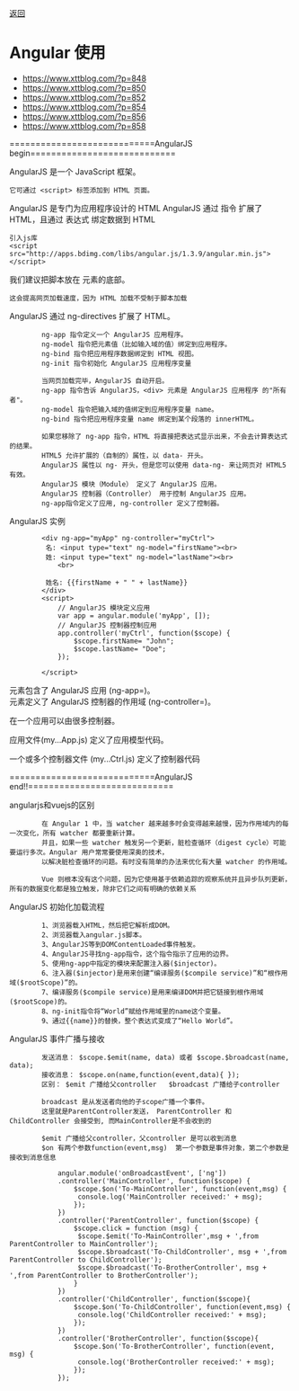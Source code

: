 <a href="#" onclick="refreshContent('angular')">返回</a>

# Angular 使用
- https://www.xttblog.com/?p=848
- https://www.xttblog.com/?p=850
- https://www.xttblog.com/?p=852
- https://www.xttblog.com/?p=854
- https://www.xttblog.com/?p=856
- https://www.xttblog.com/?p=858

============================AngularJS begin============================

AngularJS 是一个 JavaScript 框架。
    
    它可通过 <script> 标签添加到 HTML 页面。

AngularJS 是专门为应用程序设计的 HTML
AngularJS 通过 指令 扩展了 HTML，且通过 表达式 绑定数据到 HTML

    引入js库
    <script src="http://apps.bdimg.com/libs/angular.js/1.3.9/angular.min.js"></script>

我们建议把脚本放在 <body> 元素的底部。 
    
    这会提高网页加载速度，因为 HTML 加载不受制于脚本加载
 
AngularJS 通过 ng-directives 扩展了 HTML。

            ng-app 指令定义一个 AngularJS 应用程序。
            ng-model 指令把元素值（比如输入域的值）绑定到应用程序。
            ng-bind 指令把应用程序数据绑定到 HTML 视图。
            ng-init 指令初始化 AngularJS 应用程序变量
        
            当网页加载完毕，AngularJS 自动开启。
            ng-app 指令告诉 AngularJS，<div> 元素是 AngularJS 应用程序 的"所有者"。
            ng-model 指令把输入域的值绑定到应用程序变量 name。
            ng-bind 指令把应用程序变量 name 绑定到某个段落的 innerHTML。
        
            如果您移除了 ng-app 指令，HTML 将直接把表达式显示出来，不会去计算表达式的结果。
            HTML5 允许扩展的（自制的）属性，以 data- 开头。
            AngularJS 属性以 ng- 开头，但是您可以使用 data-ng- 来让网页对 HTML5 有效。
            AngularJS 模块（Module） 定义了 AngularJS 应用。
            AngularJS 控制器（Controller） 用于控制 AngularJS 应用。
            ng-app指令定义了应用, ng-controller 定义了控制器。


AngularJS 实例

            <div ng-app="myApp" ng-controller="myCtrl">
             名: <input type="text" ng-model="firstName"><br>
             姓: <input type="text" ng-model="lastName"><br>
                <br>
            
             姓名: {{firstName + " " + lastName}}
            </div>
            <script>
                // AngularJS 模块定义应用
                var app = angular.module('myApp', []);
                // AngularJS 控制器控制应用
                app.controller('myCtrl', function($scope) {
                    $scope.firstName= "John";
                    $scope.lastName= "Doe";
                });
            
            </script>





<html> 元素包含了 AngularJS 应用 (ng-app=)。

<div> 元素定义了 AngularJS 控制器的作用域 (ng-controller=)。

在一个应用可以由很多控制器。

应用文件(my...App.js) 定义了应用模型代码。

一个或多个控制器文件 (my...Ctrl.js) 定义了控制器代码



============================AngularJS end!!============================

angularjs和vuejs的区别

            在 Angular 1 中，当 watcher 越来越多时会变得越来越慢，因为作用域内的每一次变化，所有 watcher 都要重新计算。
            并且，如果一些 watcher 触发另一个更新，脏检查循环（digest cycle）可能要运行多次。Angular 用户常常要使用深奥的技术，
            以解决脏检查循环的问题。有时没有简单的办法来优化有大量 watcher 的作用域。
            
            Vue 则根本没有这个问题，因为它使用基于依赖追踪的观察系统并且异步队列更新，所有的数据变化都是独立触发，除非它们之间有明确的依赖关系
            
            
	
	
AngularJS 初始化加载流程

            1、浏览器载入HTML，然后把它解析成DOM。
            2、浏览器载入angular.js脚本。
            3、AngularJS等到DOMContentLoaded事件触发。
            4、AngularJS寻找ng-app指令，这个指令指示了应用的边界。
            5、使用ng-app中指定的模块来配置注入器($injector)。
            6、注入器($injector)是用来创建“编译服务($compile service)”和“根作用域($rootScope)”的。
            7、编译服务($compile service)是用来编译DOM并把它链接到根作用域($rootScope)的。
            8、ng-init指令将“World”赋给作用域里的name这个变量。
            9、通过{{name}}的替换，整个表达式变成了“Hello World”。	
	
AngularJS 事件广播与接收　

            发送消息： $scope.$emit(name, data) 或者 $scope.$broadcast(name, data);
            接收消息： $scope.on(name,function(event,data){ });
            区别： $emit 广播给父controller   $broadcast 广播给子controller
        
            broadcast 是从发送者向他的子scope广播一个事件。
            这里就是ParentController发送， ParentController 和 ChildController 会接受到, 而MainController是不会收到的
        
            $emit 广播给父controller，父controller 是可以收到消息
            $on 有两个参数function(event,msg)  第一个参数是事件对象，第二个参数是接收到消息信息	
        
                angular.module('onBroadcastEvent', ['ng'])
                .controller('MainController', function($scope) {
                    $scope.$on('To-MainController', function(event,msg) {
                     console.log('MainController received:' + msg);
                    });
                })
                .controller('ParentController', function($scope) {
                    $scope.click = function (msg) {
                     $scope.$emit('To-MainController',msg + ',from ParentController to MainController');
                     $scope.$broadcast('To-ChildController', msg + ',from ParentController to ChildController');
                     $scope.$broadcast('To-BrotherController', msg + ',from ParentController to BrotherController');
                    }
                })
                .controller('ChildController', function($scope){
                    $scope.$on('To-ChildController', function(event,msg) {
                     console.log('ChildController received:' + msg);
                    });
                })
                .controller('BrotherController', function($scope){
                    $scope.$on('To-BrotherController', function(event, msg) {
                     console.log('BrotherController received:' + msg);
                    });
                });